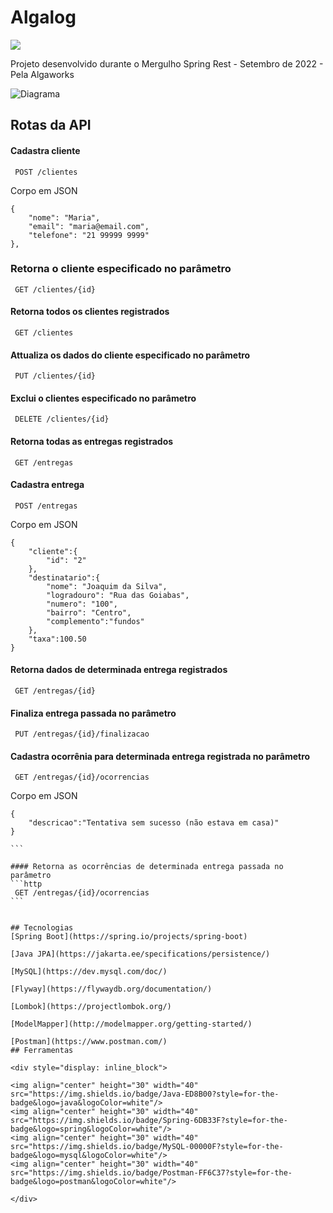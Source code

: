 
# Algalog
![](msr.png)

Projeto desenvolvido durante o Mergulho Spring Rest - Setembro de 2022 - Pela Algaworks

![Diagrama](diagrama.png)

## Rotas da API

#### Cadastra cliente
```http
 POST /clientes
```
Corpo em JSON
```
{
    "nome": "Maria",
    "email": "maria@email.com",
    "telefone": "21 99999 9999"
},
```

### Retorna o cliente especificado no parâmetro
```http
 GET /clientes/{id}
```

 #### Retorna todos os clientes registrados
```http
 GET /clientes
```
#### Attualiza os dados do cliente especificado no parâmetro
```http
 PUT /clientes/{id}
 ```
#### Exclui o clientes especificado no parâmetro
```http
 DELETE /clientes/{id}
```

#### Retorna todas as entregas registrados
```http
 GET /entregas
```

#### Cadastra entrega
```http
 POST /entregas
```
Corpo em JSON
```
{
    "cliente":{
        "id": "2"
    },
    "destinatario":{
        "nome": "Joaquim da Silva",
        "logradouro": "Rua das Goiabas",
        "numero": "100",
        "bairro": "Centro",
        "complemento":"fundos"
    },
    "taxa":100.50
}
```

#### Retorna dados de determinada entrega registrados
```http
 GET /entregas/{id}
```
#### Finaliza entrega passada no parâmetro
```http
 PUT /entregas/{id}/finalizacao
```

#### Cadastra ocorrênia para determinada entrega registrada no parâmetro
```http
 GET /entregas/{id}/ocorrencias
```
Corpo em JSON
````
{
    "descricao":"Tentativa sem sucesso (não estava em casa)"
}

```

#### Retorna as ocorrências de determinada entrega passada no parâmetro
```http
 GET /entregas/{id}/ocorrencias
```


## Tecnologias
[Spring Boot](https://spring.io/projects/spring-boot)

[Java JPA](https://jakarta.ee/specifications/persistence/)

[MySQL](https://dev.mysql.com/doc/)

[Flyway](https://flywaydb.org/documentation/)

[Lombok](https://projectlombok.org/)

[ModelMapper](http://modelmapper.org/getting-started/)

[Postman](https://www.postman.com/)
## Ferramentas

<div style="display: inline_block">

<img align="center" height="30" width="40" src="https://img.shields.io/badge/Java-ED8B00?style=for-the-badge&logo=java&logoColor=white"/>
<img align="center" height="30" width="40" src="https://img.shields.io/badge/Spring-6DB33F?style=for-the-badge&logo=spring&logoColor=white"/>
<img align="center" height="30" width="40" src="https://img.shields.io/badge/MySQL-00000F?style=for-the-badge&logo=mysql&logoColor=white"/>
<img align="center" height="30" width="40" src="https://img.shields.io/badge/Postman-FF6C37?style=for-the-badge&logo=postman&logoColor=white"/>

</div>
